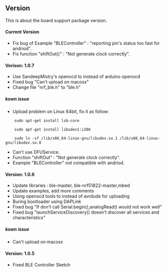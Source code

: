 
## Version

This is about the board support package version.

#### Current Version 

* Fix bug of Example "BLEController" : "reporting pin's status too fast for andriod".
* Fix function "shiftOut()" : "Not generate clock correctly".

#### Verison: 1.0.7

* Use SandeepMistry's openocd to instead of arduino openocd
* Fixed bug "Can't upload on macosx"
* Change file "nrf_ble.h" to "ble.h"

##### kown issue

* Upload problem on Linux 64bit, fix it as follow:
```
    sudo apt-get install lsb-core

    sudo apt-get install libudev1:i386

    sudo ln -sf /lib/x86_64-linux-gnu/libudev.so.1 /lib/x86_64-linux-gnu/libudev.so.0
```
* Can't use DFUService.
* Function "shiftOut" : "Not generate clock correctly".
* Example "BLEController" not compatible with andriod.

#### Version: 1.0.6

* Update libraries : ble-master, ble-nrf51822-master,mbed
* Update examples, add more comments
* Using openocd tools to instead of avrdude for uploading
* Buring bootloader using DAPLink
* Fixed bug "If don't call Serial.begin(),analogRead() would not work well"
* Fixed bug "launchServiceDiscovery() doesn't discover all services and characteristics"

##### kown issue

* Can't upload on macosx


#### Version: 1.0.5

* Fixed BLE Controller Sketch





